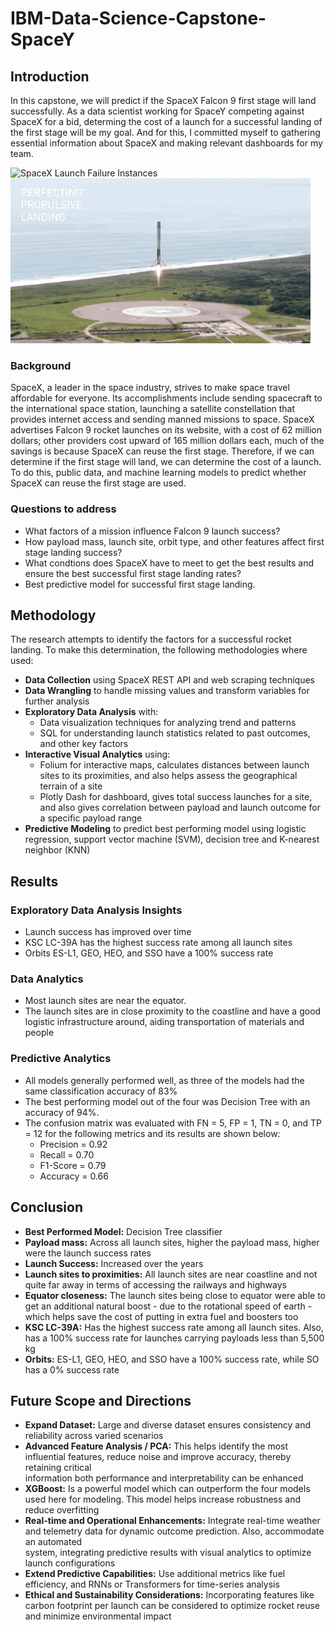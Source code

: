 # IBM-Data-Science-Capstone-SpaceY

## Introduction
In this capstone, we will predict if the SpaceX Falcon 9 first stage will land successfully. As a data scientist working for SpaceY competing against SpaceX for a bid, determing the cost of a launch for a successful landing of the first stage will be my goal. And for this, I committed myself to gathering essential information about SpaceX and making relevant dashboards for my team.

![SpaceX Launch Failure Instances](https://github.com/debdattasarkar/SpaceX-Data-Science-Project/blob/master/images/fail.gif)
![SpaceX Launch Success Instances](https://github.com/debdattasarkar/SpaceX-Data-Science-Project/blob/master/images/success.gif)

### Background
SpaceX, a leader in the space industry, strives to make space travel affordable for everyone. Its accomplishments include sending spacecraft to the international space station, launching a satellite constellation that provides internet access and sending manned missions to space. SpaceX advertises Falcon 9 rocket launches on its website, with a cost of 62 million dollars; other providers cost upward of 165 million dollars each, much of the savings is because SpaceX can reuse the first stage. Therefore, if we can determine if the first stage will land, we can determine the cost of a launch. To do this, public data, and machine learning models to predict whether SpaceX can reuse the first stage are used.

### Questions to address
* What factors of a mission influence Falcon 9 launch success?
* How payload mass, launch site, orbit type, and other features affect first stage landing success?
* What condtions does SpaceX have to meet to get the best results and ensure the best successful first stage landing rates?
* Best predictive model for successful first stage landing.

## Methodology
The research attempts to identify the factors for a successful rocket landing. To make this determination, the following methodologies where used:
* **Data Collection** using SpaceX REST API and web scraping techniques
* **Data Wrangling** to handle missing values and transform variables for further analysis
* **Exploratory Data Analysis** with:
  * Data visualization techniques for analyzing trend and patterns
  * SQL for understanding launch statistics related to past outcomes, and other key factors
* **Interactive Visual Analytics** using:
  * Folium for interactive maps, calculates distances between launch sites to its proximities, and also helps assess the geographical terrain of a site
  * Plotly Dash for dashboard, gives total success launches for a site, and also gives correlation between payload and launch outcome for a specific payload range 
* **Predictive Modeling** to predict best performing model using logistic regression, support vector machine (SVM), decision tree and K-nearest neighbor (KNN)

## Results

### Exploratory Data Analysis Insights
* Launch success has improved over time
* KSC LC-39A has the highest success rate among all launch sites
* Orbits ES-L1, GEO, HEO, and SSO have a 100% success rate

### Data Analytics
* Most launch sites are near the equator.
* The launch sites are in close proximity to the coastline and have a good logistic infrastructure around, aiding transportation of materials and people

### Predictive Analytics
* All models generally performed well, as three of the models had the same classification accuracy of 83%
* The best performing model out of the four was Decision Tree with an accuracy of 94%.
* The confusion matrix was evaluated with FN = 5, FP = 1, TN = 0, and TP = 12 for the following metrics and its results are shown below:
  * Precision = 0.92
  * Recall = 0.70
  * F1-Score = 0.79
  * Accuracy = 0.66

## Conclusion
* **Best Performed Model:** Decision Tree classifier
* **Payload mass:** Across all launch sites, higher the payload mass, higher were the launch success rates
* **Launch Success:** Increased over the years
* **Launch sites to proximities:** All launch sites are near coastline and not quite far away in terms of accessing the railways and highways
* **Equator closeness:** The launch sites being close to equator were able to get an additional natural boost - due to the rotational speed of earth - which helps   save the cost of putting in extra fuel and boosters too 
* **KSC LC-39A:** Has the highest success rate among all launch sites. Also, has a 100% success rate for launches carrying payloads less than 5,500 kg 
* **Orbits:** ES-L1, GEO, HEO, and SSO have a 100% success rate, while SO has a 0% success rate

## Future Scope and Directions
* **Expand Dataset:** Large and diverse dataset ensures consistency and reliability across varied scenarios
* **Advanced Feature Analysis / PCA:** This helps identify the most influential features, reduce noise and improve accuracy, thereby retaining critical         
  information both performance and interpretability can be enhanced
* **XGBoost:** Is a powerful model which can outperform the four models used here for modeling. This model helps increase robustness and reduce overfitting
* **Real-time and Operational Enhancements:** Integrate real-time weather and telemetry data for dynamic outcome prediction. Also, accommodate an automated     
  system, integrating predictive results with visual analytics to optimize launch configurations
* **Extend Predictive Capabilities:** Use additional metrics like fuel efficiency, and RNNs or Transformers for time-series analysis
* **Ethical and Sustainability Considerations:** Incorporating features like carbon footprint per launch can be considered to optimize rocket reuse and minimize 
  environmental impact  
